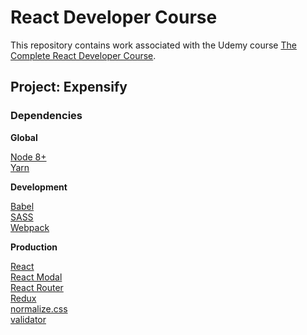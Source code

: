 # React Developer Course

This repository contains work associated with the Udemy course [The Complete React Developer Course](https://www.udemy.com/react-2nd-edition).

## Project: Expensify

### Dependencies

**Global**

[Node 8+](https://nodejs.org/)  
[Yarn](https://yarnpkg.com/en/)  

**Development**

[Babel](http://babeljs.io/)  
[SASS](http://sass-lang.com/guide)  
[Webpack](https://webpack.js.org/configuration/)

**Production**

[React](https://reactjs.org/docs)  
[React Modal](https://reactcommunity.org/react-modal/)  
[React Router](https://reacttraining.com/react-router/web/guides/philosophy)    
[Redux](https://redux.js.org/)  
[normalize.css](https://necolas.github.io/normalize.css/)  
[validator](https://www.npmjs.com/package/validator)  
